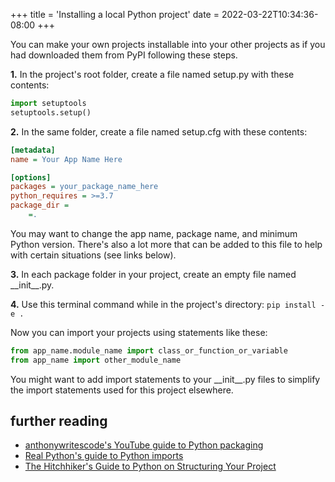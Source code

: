 +++
title = 'Installing a local Python project'
date = 2022-03-22T10:34:36-08:00
+++

You can make your own projects installable into your other projects as if you had downloaded them from PyPI following these steps.

**1.** In the project's root folder, create a file named setup.py with these contents:

```python
import setuptools
setuptools.setup()

```

**2.** In the same folder, create a file named setup.cfg with these contents:

```cfg
[metadata]
name = Your App Name Here

[options]
packages = your_package_name_here
python_requires = >=3.7
package_dir =
    =.

```

You may want to change the app name, package name, and minimum Python version. There's also a lot more that can be added to this file to help with certain situations (see links below).

**3.** In each package folder in your project, create an empty file named \_\_init__.py.

**4.** Use this terminal command while in the project's directory: `pip install -e .`

Now you can import your projects using statements like these:

```python
from app_name.module_name import class_or_function_or_variable
from app_name import other_module_name
```

You might want to add import statements to your \_\_init__.py files to simplify the import statements used for this project elsewhere.

## further reading

* [anthonywritescode's YouTube guide to Python packaging](https://youtu.be/GaWs-LenLYE?t=487)
* [Real Python's guide to Python imports](https://realpython.com/python-import/#create-and-install-a-local-package)
* [The Hitchhiker's Guide to Python on Structuring Your Project](https://docs.python-guide.org/writing/structure/)

